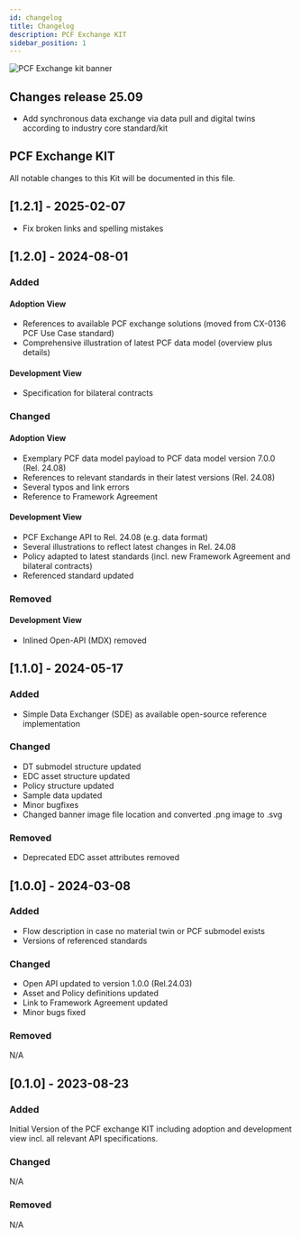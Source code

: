 ```yaml
---
id: changelog
title: Changelog
description: PCF Exchange KIT
sidebar_position: 1
---
```


![PCF Exchange kit banner](@site/static/img/kits/pcf/pcf-kit-logo.svg)

## Changes release 25.09

* Add synchronous data exchange via data pull and digital twins according to industry core standard/kit

## PCF Exchange KIT

All notable changes to this Kit will be documented in this file.

## [1.2.1] - 2025-02-07

* Fix broken links and spelling mistakes

## [1.2.0] - 2024-08-01

### Added

#### Adoption View

* References to available PCF exchange solutions (moved from CX-0136 PCF Use Case standard)
* Comprehensive illustration of latest PCF data model (overview plus details)

#### Development View

* Specification for bilateral contracts

### Changed

#### Adoption View

* Exemplary PCF data model payload to PCF data model version 7.0.0 (Rel. 24.08)
* References to relevant standards in their latest versions (Rel. 24.08)
* Several typos and link errors
* Reference to Framework Agreement

#### Development View

* PCF Exchange API to Rel. 24.08 (e.g. data format)
* Several illustrations to reflect latest changes in Rel. 24.08
* Policy adapted to latest standards (incl. new Framework Agreement and bilateral contracts)
* Referenced standard updated

### Removed

#### Development View

* Inlined Open-API (MDX) removed

## [1.1.0] - 2024-05-17

### Added

* Simple Data Exchanger (SDE) as available open-source reference implementation

### Changed

* DT submodel structure updated
* EDC asset structure updated
* Policy structure updated
* Sample data updated
* Minor bugfixes
* Changed banner image file location and converted .png image to .svg

### Removed

* Deprecated EDC asset attributes removed

## [1.0.0] - 2024-03-08

### Added

* Flow description in case no material twin or PCF submodel exists
* Versions of referenced standards

### Changed

* Open API updated to version 1.0.0 (Rel.24.03)
* Asset and Policy definitions updated
* Link to Framework Agreement updated
* Minor bugs fixed

### Removed

N/A

## [0.1.0] - 2023-08-23

### Added

Initial Version of the PCF exchange KIT including adoption and development view incl. all relevant API specifications.

### Changed

N/A

### Removed

N/A
